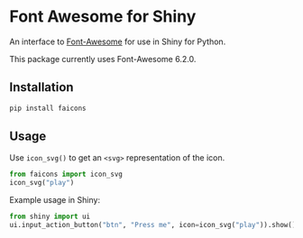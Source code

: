 
# Font Awesome for Shiny

An interface to [Font-Awesome](https://fontawesome.com/) for use in Shiny for Python.

This package currently uses Font-Awesome 6.2.0.

## Installation

```python
pip install faicons
```

## Usage

Use `icon_svg()` to get an `<svg>` representation of the icon.

```python
from faicons import icon_svg
icon_svg("play")
```

Example usage in Shiny:

```python
from shiny import ui
ui.input_action_button("btn", "Press me", icon=icon_svg("play")).show()
```
